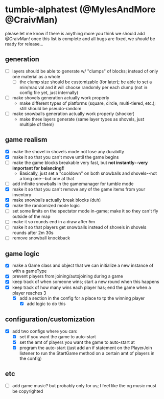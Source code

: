 # tumble-alphatest (@MylesAndMore @CraivMan)

please let me know if there is anything more you think we should add @CraivMan!
once this list is complete and all bugs are fixed, we *should* be ready for release...

## generation  

- [ ] layers should be able to generate w/ "clumps" of blocks; instead of only one material as a whole
  - [ ] the clump size should be customizable (for later); be able to set a min/max val and it will choose randomly per each clump (not in config file yet, just internally)
- [ ] make shovels generation actually work properly
  - make different types of platforms (square, circle, multi-tiered, etc.); still should be pseudo-random
- [ ] make snowballs generation actually work properly (shocker)
  - make three layers generate (same layer types as shovels, just multiple of them)

## game realism  

- [x] make the shovel in shovels mode not lose any durabilty
- [x] make it so that you can't move until the game begins
- [ ] make the game blocks breakable very fast, but **not instantly--very important for balancing!!**
  - Basically, just set a "cooldown" on both snowballs and shovels--not a long one--but one at that
- [ ] add infinite snowballs in the gamemanager for tumble mode  
- [x] make it so that you can't remove any of the game items from your inventory
- [x] make snowballs actually break blocks (duh)
- [x] make the randomized mode logic
- [ ] set some limits on the spectator mode in-game; make it so they can't fly outside of the map
- [ ] make it so rounds end in a draw after 5m
- [ ] make it so that players get snowballs instead of shovels in shovels rounds after 2m 30s
- [ ] remove snowball knockback

## game logic  

- [x] make a Game class and object that we can initialize a new instance of with a gameType
- [x] prevent players from joining/autojoining during a game
- [x] keep track of when someone wins; start a new round when this happens
- [x] keep track of how many wins each player has; end the game when a player reaches 3
  - [x] add a section in the config for a place to tp the winning player
    - [x] add logic to do this

## configuration/customization

- [x] add two configs where you can:
  - [x] set if you want the game to auto-start
  - [x] set the amt of players you want the game to auto-start at
  - [x] program the auto-start (just add an if statement on the PlayerJoin listener to run the StartGame method on a certain amt of players in the config)  

## etc  

- [ ] add game music? but probably only for us; I feel like the og music must be copyrighted
